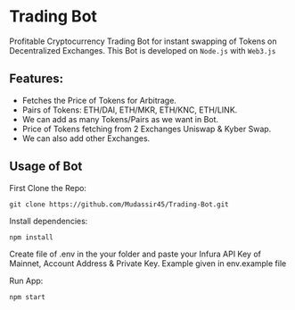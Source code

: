 # Trading Bot
Profitable Cryptocurrency Trading Bot for instant swapping of Tokens on Decentralized Exchanges.
This Bot is developed on `Node.js` with `Web3.js`

## Features:
- Fetches the Price of Tokens for Arbitrage.
- Pairs of Tokens: ETH/DAI, ETH/MKR, ETH/KNC, ETH/LINK.
- We can add as many Tokens/Pairs as we want in Bot.
- Price of Tokens fetching from 2 Exchanges Uniswap & Kyber Swap.
- We can also add other Exchanges.

## Usage of Bot
First Clone the Repo:
```
git clone https://github.com/Mudassir45/Trading-Bot.git
```
Install dependencies:
```
npm install
```
Create file of .env in the your folder and paste your Infura API Key of Mainnet, Account Address & Private Key. Example given in env.example file

Run App:
```
npm start
```